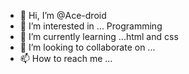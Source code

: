 - 👋 Hi, I’m @Ace-droid
- 👀 I’m interested in ... Programming 
- 🌱 I’m currently learning ...html and css
- 💞️ I’m looking to collaborate on ...
- 📫 How to reach me ...

<!---
Ace-droid/Ace-droid is a ✨ special ✨ repository because its `README.md` (this file) appears on your GitHub profile.
You can click the Preview link to take a look at your changes.
--->
